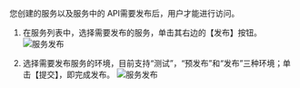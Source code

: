 您创建的服务以及服务中的 API需要发布后，用户才能进行访问。

1. 在服务列表中，选择需要发布的服务，单击其右边的【发布】按钮。
![服务发布](http://imgcache.tce.fsphere.cn/image/mc.qcloudimg.com/static/img/0a9f7cbeace15fd5655e41ef80a13346/image.png)

2. 选择需要发布服务的环境，目前支持“测试”，“预发布”和“发布”三种环境；单击【提交】，即完成发布。
![服务发布](http://imgcache.tce.fsphere.cn/image/mc.qcloudimg.com/static/img/0250450229047584ff528c75c4153a22/image.png)

